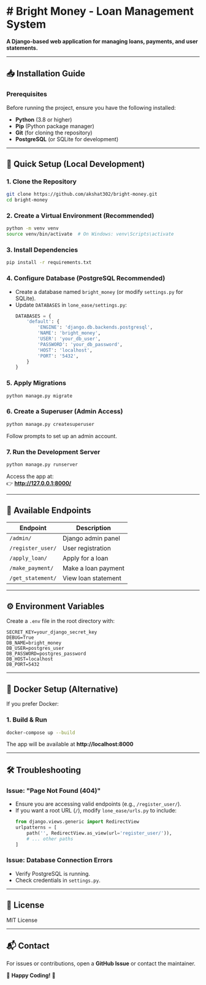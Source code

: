 # # **Bright Money - Loan Management System**  
**A Django-based web application for managing loans, payments, and user statements.**  

---

## **📥 Installation Guide**  

### **Prerequisites**  
Before running the project, ensure you have the following installed:  
- **Python** (3.8 or higher)  
- **Pip** (Python package manager)  
- **Git** (for cloning the repository)  
- **PostgreSQL** (or SQLite for development)  

---

## **🚀 Quick Setup (Local Development)**  

### **1. Clone the Repository**  
```bash
git clone https://github.com/akshat302/bright-money.git
cd bright-money
```

### **2. Create a Virtual Environment (Recommended)**  
```bash
python -m venv venv
source venv/bin/activate  # On Windows: venv\Scripts\activate
```

### **3. Install Dependencies**  
```bash
pip install -r requirements.txt
```

### **4. Configure Database (PostgreSQL Recommended)**  
- Create a database named `bright_money` (or modify `settings.py` for SQLite).  
- Update `DATABASES` in `lone_ease/settings.py`:  
  ```python
  DATABASES = {
      'default': {
          'ENGINE': 'django.db.backends.postgresql',
          'NAME': 'bright_money',
          'USER': 'your_db_user',
          'PASSWORD': 'your_db_password',
          'HOST': 'localhost',
          'PORT': '5432',
      }
  }
  ```

### **5. Apply Migrations**  
```bash
python manage.py migrate
```

### **6. Create a Superuser (Admin Access)**  
```bash
python manage.py createsuperuser
```
Follow prompts to set up an admin account.  

### **7. Run the Development Server**  
```bash
python manage.py runserver
```
Access the app at:  
👉 **http://127.0.0.1:8000/**  

---

## **🔧 Available Endpoints**  
| Endpoint | Description |
|----------|-------------|
| `/admin/` | Django admin panel |
| `/register_user/` | User registration |
| `/apply_loan/` | Apply for a loan |
| `/make_payment/` | Make a loan payment |
| `/get_statement/` | View loan statement |

---

## **⚙️ Environment Variables**  
Create a `.env` file in the root directory with:  
```
SECRET_KEY=your_django_secret_key
DEBUG=True
DB_NAME=bright_money
DB_USER=postgres_user
DB_PASSWORD=postgres_password
DB_HOST=localhost
DB_PORT=5432
```

---

## **🐳 Docker Setup (Alternative)**  
If you prefer Docker:  

### **1. Build & Run**  
```bash
docker-compose up --build
```
The app will be available at **http://localhost:8000**  

---

## **🛠️ Troubleshooting**  
### **Issue: "Page Not Found (404)"**  
- Ensure you are accessing valid endpoints (e.g., `/register_user/`).  
- If you want a root URL (`/`), modify `lone_ease/urls.py` to include:  
  ```python
  from django.views.generic import RedirectView
  urlpatterns = [
      path('', RedirectView.as_view(url='register_user/')),
      # ... other paths
  ]
  ```

### **Issue: Database Connection Errors**  
- Verify PostgreSQL is running.  
- Check credentials in `settings.py`.  

---

## **📜 License**  
MIT License  

---

## **📬 Contact**  
For issues or contributions, open a **GitHub Issue** or contact the maintainer.  

🚀 **Happy Coding!** 🚀
